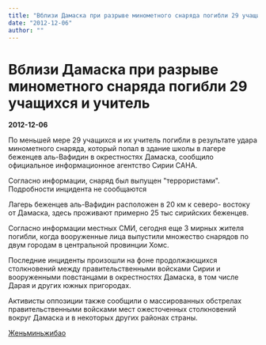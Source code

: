 ```yaml
---
title: "Вблизи Дамаска при разрыве минометного снаряда погибли 29 учащихся и учитель"
date: "2012-12-06"
author: ""
---
```


# Вблизи Дамаска при разрыве минометного снаряда погибли 29 учащихся и учитель

**2012-12-06** 

По меньшей мере 29 учащихся и их учитель погибли в результате удара минометного снаряда, который попал в здание школы в лагере беженцев аль-Вафидин в окрестностях Дамаска, сообщило официальное информационное агентство Сирии САНА.

Согласно информации, снаряд был выпущен "террористами". Подробности инцидента не сообщаются

Лагерь беженцев аль-Вафидин расположен в 20 км к северо- востоку от Дамаска, здесь проживают примерно 25 тыс сирийских беженцев.

Согласно информации местных СМИ, сегодня еще 3 мирных жителя погибли, когда вооруженные лица выпустили множество снарядов по двум городам в центральной провинции Хомс.

Последние инциденты произошли на фоне продолжающихся столкновений между правительственными войсками Сирии и вооруженными повстанцами в окрестностях Дамаска, в том числе Дарая и других южных пригородах.

Активисты оппозиции также сообщили о массированных обстрелах правительственными войсками мест ожесточенных столкновений вокруг Дамаска и в некоторых других районах страны.

[Женьминьжибао](http://russian.people.com.cn/31520/8046304.html)